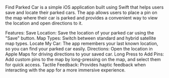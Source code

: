 Find Parked Car is a simple iOS application built using Swift that helps users save and locate their parked cars. The app allows users to place a pin on the map where their car is parked and provides a convenient way to view the location and open directions to it.

Features:
Save Location: Save the location of your parked car using the "Save" button.
Map Types: Switch between standard and hybrid satellite map types.
Locate My Car: The app remembers your last known location, so you can find your parked car easily.
Directions: Open the location in Apple Maps for driving directions to your saved car.
Long Press to Add Pins: Add custom pins to the map by long-pressing on the map, and select them for quick access.
Tactile Feedback: Provides haptic feedback when interacting with the app for a more immersive experience.
